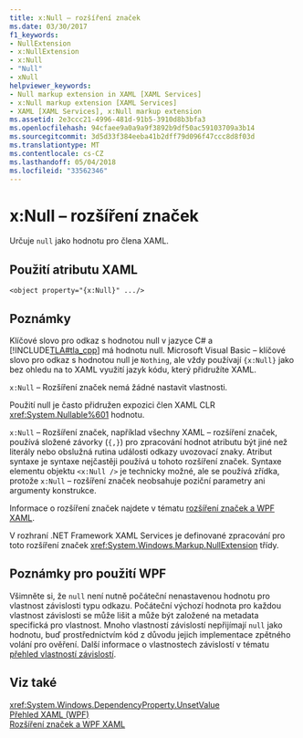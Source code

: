 ```yaml
---
title: x:Null – rozšíření značek
ms.date: 03/30/2017
f1_keywords:
- NullExtension
- x:NullExtension
- x:Null
- "Null"
- xNull
helpviewer_keywords:
- Null markup extension in XAML [XAML Services]
- x:Null markup extension [XAML Services]
- XAML [XAML Services], x:Null markup extension
ms.assetid: 2e3ccc21-4996-481d-91b5-3910d8b3bfa3
ms.openlocfilehash: 94cfaee9a0a9a9f3892b9df50ac59103709a3b14
ms.sourcegitcommit: 3d5d33f384eeba41b2dff79d096f47ccc8d8f03d
ms.translationtype: MT
ms.contentlocale: cs-CZ
ms.lasthandoff: 05/04/2018
ms.locfileid: "33562346"
---
```

# <a name="xnull-markup-extension"></a>x:Null – rozšíření značek
Určuje `null` jako hodnotu pro člena XAML.  
  
## <a name="xaml-attribute-usage"></a>Použití atributu XAML  
  
```xaml  
<object property="{x:Null}" .../>  
```  
  
## <a name="remarks"></a>Poznámky  
 Klíčové slovo pro odkaz s hodnotou null v jazyce C# a [!INCLUDE[TLA#tla_cpp](../../../includes/tlasharptla-cpp-md.md)] má hodnotu null. Microsoft Visual Basic – klíčové slovo pro odkaz s hodnotou null je `Nothing`, ale vždy používají `{x:Null}` jako bez ohledu na to XAML využití jazyk kódu, který přidružíte XAML.  
  
 `x:Null` – Rozšíření značek nemá žádné nastavit vlastnosti.  
  
 Použití null je často přidružen expozici člen XAML CLR <xref:System.Nullable%601> hodnotu.  
  
 `x:Null` – Rozšíření značek, například všechny XAML – rozšíření značek, používá složené závorky (`{,}`) pro zpracování hodnot atributu být jiné než literály nebo obslužná rutina události odkazy uvozovací znaky. Atribut syntaxe je syntaxe nejčastěji používá u tohoto rozšíření značek. Syntaxe elementu objektu `<x:Null />` je technicky možné, ale se používá zřídka, protože `x:Null` – rozšíření značek neobsahuje poziční parametry ani argumenty konstrukce.  
  
 Informace o rozšíření značek najdete v tématu [rozšíření značek a WPF XAML](../../../docs/framework/wpf/advanced/markup-extensions-and-wpf-xaml.md).  
  
 V rozhraní .NET Framework XAML Services je definované zpracování pro toto rozšíření značek <xref:System.Windows.Markup.NullExtension> třídy.  
  
## <a name="wpf-usage-notes"></a>Poznámky pro použití WPF  
 Všimněte si, že `null` není nutně počáteční nenastavenou hodnotu pro vlastnost závislosti typu odkazu. Počáteční výchozí hodnota pro každou vlastnost závislosti se může lišit a může být založené na metadata specifická pro vlastnost. Mnoho vlastností závislostí nepřijímají `null` jako hodnotu, buď prostřednictvím kód z důvodu jejich implementace zpětného volání pro ověření. Další informace o vlastnostech závislostí v tématu [přehled vlastností závislostí](../../../docs/framework/wpf/advanced/dependency-properties-overview.md).  
  
## <a name="see-also"></a>Viz také  
 <xref:System.Windows.DependencyProperty.UnsetValue>  
 [Přehled XAML (WPF)](../../../docs/framework/wpf/advanced/xaml-overview-wpf.md)  
 [Rozšíření značek a WPF XAML](../../../docs/framework/wpf/advanced/markup-extensions-and-wpf-xaml.md)

